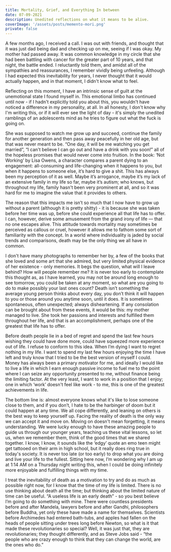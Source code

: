 ```yaml
---
title: Mortality, Grief, and Everything In between
date: 07-09-2021
description: Unedited reflections on what it means to be alive.
coverImage: '/assets/posts/memento-mori.png'
private: false
---
```


A few months ago, I received a call. I was out with friends, and thought that it was just dad being dad and checking up on me, seeing if I was okay. My mother had passed away. It was common knowledge in my circle that she had been battling with cancer for the greater part of 10 years, and that night, the battle ended. I reluctantly told them, and amidst all of the sympathies and reassurances, I remember vividly being unfeeling. Although I had expected this inevitability for years, I never thought that it would actually happen, and in that moment, I didn't know what to feel.

Reflecting on this moment, I have an intrinsic sense of guilt at the unemotional state I found myself in. This emotional limbo has continued until now - if I hadn't explicitly told you about this, you wouldn't have noticed a difference in my personality, at all. In all honesty, I don't know why I'm writing this, or if it will ever see the light of day - it's simply the unedited ramblings of an adolescents mind as he tries to figure out what the fuck is going on.

She was supposed to watch me grow up and succeed, continue the family for another generation and then pass away peacefully in her old age, but that was never meant to be. “One day, it will be me watching you get married”, “I can't believe I can go out and have a drink with you soon!” all of the hopeless promises that would never come into fruition. In the book: ‘Not Working’ by Lisa Owens, a character compares a parent dying to an engagement: all-consuming and life-changing when it happens to you, but when it happens to someone else, it’s hard to give a shit. This has always been my perception of it as well. Maybe it’s arrogance, maybe it’s my lack of an extensive family in my life so far, maybe it’s autism; who knows, but throughout my life, family hasn't been very prominent at all, and so it was hard for me to imagine the value that it provides to others.

The reason that this impacts me isn’t so much that I now have to grow up without a parent (although it is pretty shitty) - it is because she was taken before her time was up, before she could experience all that life has to offer. I can, however, derive some amusement from the grand irony of life — that no one escapes alive. This attitude towards mortality may sometimes be perceived as callous or cruel, however it allows me to fathom some sort of familiarity with the concept. In a world where individuality is jaded by social trends and comparisons, death may be the only thing we all have in common.

I don't have many photographs to remember her by, a few of the books that she loved and some art that she admired, but very limited physical evidence of her existence - only memories. It begs the question, what will I leave behind? How will people remember me? It is never too early to contemplate this thought as, as I have learned, you may not be around long enough to see tomorrow, you could be taken at any moment, so what are you going to do to make possibly your last ones count? Death isn’t something the average young person thinks about every day, you don’t think it will happen to you or those around you anytime soon, until it does. It is sometimes spontaneous, often unexpected; always disheartening. If any consolation can be brought about from these events, it would be this: my mother managed to live. She took her passions and interests and fulfilled them throughout her life, and that is an accomplishment, perhaps one of the greatest that life has to offer.

Before death people lie in a bed of regret and spend the last few hours wishing they could have done more, could have squeezed more experience out of life. I refuse to conform to this idea. When I’m dying I want to regret nothing in my life. I want to spend my last few hours enjoying the time I have left and truly know that I tried to be the best version of myself I could. Money has always been a primary motivator for me, and ideally I would like to live a life in which I earn enough passive income to fuel me to the point where I can seize any opportunity presented to me, without finance being the limiting factor. At the very least, I want to work in a position that I enjoy; one in which ‘work’ doesn't feel like work - to me, this is one of the greatest achievements in life.

The bottom line is: almost everyone knows what it's like to lose someone close to them, and if you don’t, I hate to be the harbinger of doom but it could happen at any time. We all cope differently, and leaning on others is the best way to keep yourself up. Facing the reality of death is the only way we can accept it and move on. Moving on doesn't mean forgetting, it means understanding. We were lucky enough to have these amazing people to guide us through our younger years, teaching us these vital lessons, so let us, when we remember them, think of the good times that we shared together. I know, I know, it sounds like the ‘edgy’ quote an emo teen might get tattooed on their arm in high school, but it really does ring true in today's society. It is never too late (or too early) to drop what you are doing and live your life to the fullest. Sitting here now, I’m wondering why I am up at 1:14 AM on a Thursday night writing this, when I could be doing infinitely more enjoyable and fulfilling things with my time.

I treat the inevitability of death as a motivation to try and do as much as possible right now, for I know that the time of my life is limited. There is no use thinking about death all the time; but thinking about the limited nature of time can be useful. “A useless life is an early death” - so you best believe I’m going to do something with mine. There were countless presidents before and after Mandela, lawyers before and after Gandhi, philosophers before Buddha, yet only these have made a name for themselves. Scientists before Archimedes had entered bath-tubs, and apples had fallen on the heads of people sitting under trees long before Newton, so what is it that made these revolutionaries so special? Well, it was just that, they are revolutionaries; they thought differently, and as Steve Jobs said - “the people who are crazy enough to think that they can change the world, are the ones who do.”
